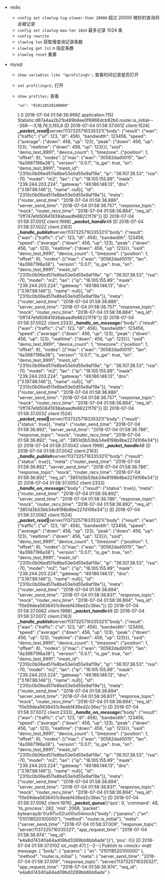 - redis
  - `config set slowlog-log-slower-than 20000` 超过 20000 微秒的查询将会被记录
  - `config set slowlog-max-len 1024` 最多记录 1024 条
  - `config rewrite`
  - `slowlog len` 获取慢查询记录条数
  - `slowlog get [n]` n 指定条数
  - `slowlog reset` 重置
  
- mysql
  - `show variables like '%profiling%';` 查看时间记录是否打开
  - `set profiling=1;` 打开
  - `show profiles;` 查看
  
        "sn": "010118520100000"
    }
[I 2018-07-04 01:58:36.999Z application:115] Statistic:d87a4aa2b21b489b8ee0f6866dcb92b0.router.is_initial---268---3,18,76,0,165,6
[D 2018-07-04 01:58:37.001Z client:1524] *****_packet_read*****server/1137325716335321{"body": {"result": {"wan": {"traffic": {"ul": 123, "dl": 456}, "bandwidth": 123456, "speed": {"average": {"down": 456, "up": 123}, "peak": {"down": 456, "up": 123}, "realtime": {"down": 456, "up": 123}}}, "ssid": "demo_test_9991", "device_count": 1, "timezone": {"position": 1, "offset": 8}, "nodes": [{"mac": {"wan": "30582dad0015", "lan": "4a3987196a38"}, "version": "0.0.1", "is_gw": true, "sn": "demo_test_9991", "mesh_id": "2310c0b06ed511e8be53e0d55e9af19a", "ip": "36.107.38.53", "rssi": -70, "model": "m2", "lan": {"ip": "18.105.155.89", "mask": "239.244.203.224", "gateway": "49.186.146.13", "dns": ["3.197.86.146"]}, "name": null}], "id": "2310c0b06ed511e8be53e0d55e9af19a"}}, "meta": {"router_send_time": "2018-07-04 01:58:36.886", "server_send_time": "2018-07-04 01:58:36.757", "response_topic": "mock", "router_recv_time": "2018-07-04 01:58:36.884", "req_id": "0ff747efd50641938abaadfe88221f76"}}
[D 2018-07-04 01:58:37.001Z client:1998] *****_packet_handle*****48
[D 2018-07-04 01:58:37.002Z client:2163] *****_handle_publish*****server/1137325716335321{"body": {"result": {"wan": {"traffic": {"ul": 123, "dl": 456}, "bandwidth": 123456, "speed": {"average": {"down": 456, "up": 123}, "peak": {"down": 456, "up": 123}, "realtime": {"down": 456, "up": 123}}}, "ssid": "demo_test_9991", "device_count": 1, "timezone": {"position": 1, "offset": 8}, "nodes": [{"mac": {"wan": "30582dad0015", "lan": "4a3987196a38"}, "version": "0.0.1", "is_gw": true, "sn": "demo_test_9991", "mesh_id": "2310c0b06ed511e8be53e0d55e9af19a", "ip": "36.107.38.53", "rssi": -70, "model": "m2", "lan": {"ip": "18.105.155.89", "mask": "239.244.203.224", "gateway": "49.186.146.13", "dns": ["3.197.86.146"]}, "name": null}], "id": "2310c0b06ed511e8be53e0d55e9af19a"}}, "meta": {"router_send_time": "2018-07-04 01:58:36.886", "server_send_time": "2018-07-04 01:58:36.757", "response_topic": "mock", "router_recv_time": "2018-07-04 01:58:36.884", "req_id": "0ff747efd50641938abaadfe88221f76"}}
[D 2018-07-04 01:58:37.002Z client:2333] *****_handle_on_message*****{"body": {"result": {"wan": {"traffic": {"ul": 123, "dl": 456}, "bandwidth": 123456, "speed": {"average": {"down": 456, "up": 123}, "peak": {"down": 456, "up": 123}, "realtime": {"down": 456, "up": 123}}}, "ssid": "demo_test_9991", "device_count": 1, "timezone": {"position": 1, "offset": 8}, "nodes": [{"mac": {"wan": "30582dad0015", "lan": "4a3987196a38"}, "version": "0.0.1", "is_gw": true, "sn": "demo_test_9991", "mesh_id": "2310c0b06ed511e8be53e0d55e9af19a", "ip": "36.107.38.53", "rssi": -70, "model": "m2", "lan": {"ip": "18.105.155.89", "mask": "239.244.203.224", "gateway": "49.186.146.13", "dns": ["3.197.86.146"]}, "name": null}], "id": "2310c0b06ed511e8be53e0d55e9af19a"}}, "meta": {"router_send_time": "2018-07-04 01:58:36.886", "server_send_time": "2018-07-04 01:58:36.757", "response_topic": "mock", "router_recv_time": "2018-07-04 01:58:36.884", "req_id": "0ff747efd50641938abaadfe88221f76"}}
[D 2018-07-04 01:58:37.003Z client:1524] *****_packet_read*****server/1137325716335321{"body": {"result": {"status": true}}, "meta": {"router_send_time": "2018-07-04 01:58:36.892", "server_send_time": "2018-07-04 01:58:36.786", "response_topic": "mock", "router_recv_time": "2018-07-04 01:58:36.892", "req_id": "3851d3b53bb34e8198b8be227d106e34"}}
[D 2018-07-04 01:58:37.004Z client:1998] *****_packet_handle*****48
[D 2018-07-04 01:58:37.004Z client:2163] *****_handle_publish*****server/1137325716335321{"body": {"result": {"status": true}}, "meta": {"router_send_time": "2018-07-04 01:58:36.892", "server_send_time": "2018-07-04 01:58:36.786", "response_topic": "mock", "router_recv_time": "2018-07-04 01:58:36.892", "req_id": "3851d3b53bb34e8198b8be227d106e34"}}
[D 2018-07-04 01:58:37.005Z client:2333] *****_handle_on_message*****{"body": {"result": {"status": true}}, "meta": {"router_send_time": "2018-07-04 01:58:36.892", "server_send_time": "2018-07-04 01:58:36.786", "response_topic": "mock", "router_recv_time": "2018-07-04 01:58:36.892", "req_id": "3851d3b53bb34e8198b8be227d106e34"}}
[D 2018-07-04 01:58:37.006Z client:1524] *****_packet_read*****server/1137325716335321{"body": {"result": {"wan": {"traffic": {"ul": 123, "dl": 456}, "bandwidth": 123456, "speed": {"average": {"down": 456, "up": 123}, "peak": {"down": 456, "up": 123}, "realtime": {"down": 456, "up": 123}}}, "ssid": "demo_test_9991", "device_count": 1, "timezone": {"position": 1, "offset": 8}, "nodes": [{"mac": {"wan": "30582dad0015", "lan": "4a3987196a38"}, "version": "0.0.1", "is_gw": true, "sn": "demo_test_9991", "mesh_id": "2310c0b06ed511e8be53e0d55e9af19a", "ip": "36.107.38.53", "rssi": -70, "model": "m2", "lan": {"ip": "18.105.155.89", "mask": "239.244.203.224", "gateway": "49.186.146.13", "dns": ["3.197.86.146"]}, "name": null}], "id": "2310c0b06ed511e8be53e0d55e9af19a"}}, "meta": {"router_send_time": "2018-07-04 01:58:36.894", "server_send_time": "2018-07-04 01:58:36.831", "response_topic": "mock", "router_recv_time": "2018-07-04 01:58:36.894", "req_id": "f0e59dea5836451c9eebf436ed2c36ec"}}
[D 2018-07-04 01:58:37.006Z client:1998] *****_packet_handle*****48
[D 2018-07-04 01:58:37.007Z client:2163] *****_handle_publish*****server/1137325716335321{"body": {"result": {"wan": {"traffic": {"ul": 123, "dl": 456}, "bandwidth": 123456, "speed": {"average": {"down": 456, "up": 123}, "peak": {"down": 456, "up": 123}, "realtime": {"down": 456, "up": 123}}}, "ssid": "demo_test_9991", "device_count": 1, "timezone": {"position": 1, "offset": 8}, "nodes": [{"mac": {"wan": "30582dad0015", "lan": "4a3987196a38"}, "version": "0.0.1", "is_gw": true, "sn": "demo_test_9991", "mesh_id": "2310c0b06ed511e8be53e0d55e9af19a", "ip": "36.107.38.53", "rssi": -70, "model": "m2", "lan": {"ip": "18.105.155.89", "mask": "239.244.203.224", "gateway": "49.186.146.13", "dns": ["3.197.86.146"]}, "name": null}], "id": "2310c0b06ed511e8be53e0d55e9af19a"}}, "meta": {"router_send_time": "2018-07-04 01:58:36.894", "server_send_time": "2018-07-04 01:58:36.831", "response_topic": "mock", "router_recv_time": "2018-07-04 01:58:36.894", "req_id": "f0e59dea5836451c9eebf436ed2c36ec"}}
[D 2018-07-04 01:58:37.007Z client:2333] *****_handle_on_message*****{"body": {"result": {"wan": {"traffic": {"ul": 123, "dl": 456}, "bandwidth": 123456, "speed": {"average": {"down": 456, "up": 123}, "peak": {"down": 456, "up": 123}, "realtime": {"down": 456, "up": 123}}}, "ssid": "demo_test_9991", "device_count": 1, "timezone": {"position": 1, "offset": 8}, "nodes": [{"mac": {"wan": "30582dad0015", "lan": "4a3987196a38"}, "version": "0.0.1", "is_gw": true, "sn": "demo_test_9991", "mesh_id": "2310c0b06ed511e8be53e0d55e9af19a", "ip": "36.107.38.53", "rssi": -70, "model": "m2", "lan": {"ip": "18.105.155.89", "mask": "239.244.203.224", "gateway": "49.186.146.13", "dns": ["3.197.86.146"]}, "name": null}], "id": "2310c0b06ed511e8be53e0d55e9af19a"}}, "meta": {"router_send_time": "2018-07-04 01:58:36.894", "server_send_time": "2018-07-04 01:58:36.831", "response_topic": "mock", "router_recv_time": "2018-07-04 01:58:36.894", "req_id": "f0e59dea5836451c9eebf436ed2c36ec"}}
[D 2018-07-04 01:58:37.009Z client:1976] *****_packet_queue*****[{'qos': 0, 'command': 48, 'to_process': 282, 'mid': 2068, 'packet': bytearray(b'0\x97\x02\x00\x04mock{"body": {"params": {"sn": "010118520100000"}, "method": "router.is_initial"}, "meta": {"server_send_time": "2018-07-04 01:58:37.009", "response_topic": "server/1137325716335321", "app_request_time": "2018-07-04 01:58:36.974", "req_id": "e4a8d74340a84ad09bd3289bb6bb6ade"}}'), 'pos': 0}]
[D 2018-07-04 01:58:37.010Z iot_mqtt:47] [--2--] Publish to &lt;mock&gt; mqtt message: {
        "body": {
            "params": {
                "sn": "010118520100000"
            },
            "method": "router.is_initial"
        },
        "meta": {
            "server_send_time": "2018-07-04 01:58:37.009",
            "response_topic": "server/1137325716335321",
            "app_request_time": "2018-07-04 01:58:36.974",
            "req_id": "e4a8d74340a84ad09bd3289bb6bb6ade"
        }

